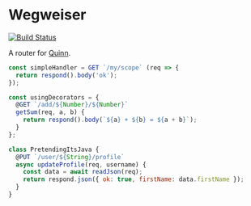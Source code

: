 # Wegweiser

[![Build Status](https://travis-ci.org/quinnjs/wegweiser.svg?branch=master)](https://travis-ci.org/quinnjs/wegweiser)

A router for [Quinn](https://www.npmjs.org/package/quinn).

```js
const simpleHandler = GET `/my/scope` (req => {
  return respond().body('ok');
});

const usingDecorators = {
  @GET `/add/${Number}/${Number}`
  getSum(req, a, b) {
    return respond().body(`${a} + ${b} = ${a + b}`);
  }
};

class PretendingItsJava {
  @PUT `/user/${String}/profile`
  async updateProfile(req, username) {
    const data = await readJson(req);
    return respond.json({ ok: true, firstName: data.firstName });
  }
}
```
